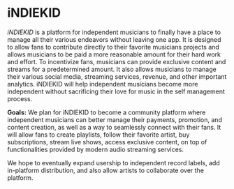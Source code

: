 # iNDIEKID

*iNDIEKID* is a platform for independent musicians to finally have a place to manage all their various endeavors without leaving one app. It is designed to allow fans to contribute directly to their favorite musicians projects and allows musicians to be paid a more reasonable amount for their hard work and effort. To incentivize fans, musicians can provide exclusive content and streams for a predetermined amount. It also allows musicians to manage their various social media, streaming services, revenue, and other important analytics. iNDIEKID will help independent musicians become more independent without sacrificing their love for music in the self management process.

**Goals:** We plan for iNDIEKID to become a community platform where independent musicians can better manage their payments, promotion, and content creation, as well as a way to seamlessly connect with their fans. It will allow fans to create playlists, follow their favorite artist, buy subscriptions, stream live shows, access exclusive content, on top of functionalities provided by modern audio streaming services.

We hope to eventually expand usership to independent record labels, add in-platform distribution, and also allow artists to collaborate over the platform.
